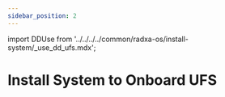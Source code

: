 ```yaml
---
sidebar_position: 2
---
```


import DDUse from '../../../../common/radxa-os/install-system/\_use_dd_ufs.mdx';

# Install System to Onboard UFS

<DDUse tag="ufs_board" />
